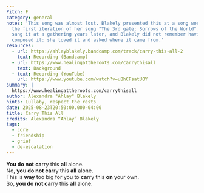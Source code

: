 ```yaml
---
Pitch: F
category: general
notes: 'This song was almost lost. Blakely presented this at a song workshop, as
  the first iteration of her song "The 3rd gate: Sorrows of the World". A friend
  sang it at a gathering years later, and Blakely did not remember having
  composed it: she loved it and asked where it came from.'
resources:
  - url: https://ahlayblakely.bandcamp.com/track/carry-this-all-2
    text: Recording (Bandcamp)
  - url: https://www.healingattheroots.com/carrythisall
    text: Background
  - text: Recording (YouTube)
    url: https://www.youtube.com/watch?v=uBhCFsatU0Y
summary: |
  https://www.healingattheroots.com/carrythisall
author: Alexandra "Ahlay" Blakely
hints: Lullaby, respect the rests
date: 2025-08-23T20:50:00.000-04:00
title: Carry This All
credits: Alexandra “Ahlay” Blakely
tags:
  - core
  - friendship
  - grief
  - de-escalation
---
```

**You do not** **ca**rry this **all** alone.\
No, **you do not ca**rry this **all** alone.\
This is **way** too big for you to **ca**rry this **on** your own.\
So, **you do not ca**rry this **all** alone.

[](https://ahlayblakely.bandcamp.com/track/carry-this-all-2)
